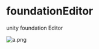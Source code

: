 # foundationEditor
unity foundation Editor

![a.png](https://raw.githubusercontent.com/crl/foundationEditor/master/a.jpg)

